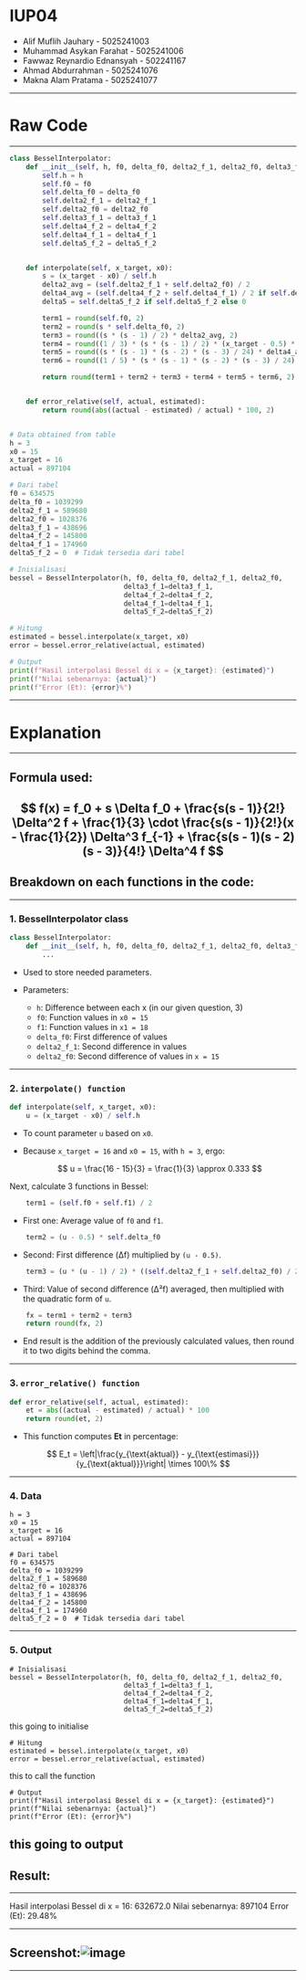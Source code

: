 # IUP04
- Alif Muflih Jauhary - 5025241003
- Muhammad Asykan Farahat - 5025241006
- Fawwaz Reynardio Ednansyah - 502241167
- Ahmad Abdurrahman - 5025241076
- Makna Alam Pratama - 5025241077
---
# Raw Code
---
``` python
class BesselInterpolator:
    def __init__(self, h, f0, delta_f0, delta2_f_1, delta2_f0, delta3_f_1=None, delta4_f_2=None, delta4_f_1=None, delta5_f_2=None):
        self.h = h
        self.f0 = f0
        self.delta_f0 = delta_f0
        self.delta2_f_1 = delta2_f_1
        self.delta2_f0 = delta2_f0
        self.delta3_f_1 = delta3_f_1
        self.delta4_f_2 = delta4_f_2
        self.delta4_f_1 = delta4_f_1
        self.delta5_f_2 = delta5_f_2


    def interpolate(self, x_target, x0):
        s = (x_target - x0) / self.h
        delta2_avg = (self.delta2_f_1 + self.delta2_f0) / 2
        delta4_avg = (self.delta4_f_2 + self.delta4_f_1) / 2 if self.delta4_f_2 and self.delta4_f_1 else 0
        delta5 = self.delta5_f_2 if self.delta5_f_2 else 0

        term1 = round(self.f0, 2)
        term2 = round(s * self.delta_f0, 2)
        term3 = round((s * (s - 1) / 2) * delta2_avg, 2)
        term4 = round((1 / 3) * (s * (s - 1) / 2) * (x_target - 0.5) * self.delta3_f_1, 2) if self.delta3_f_1 else 0
        term5 = round((s * (s - 1) * (s - 2) * (s - 3) / 24) * delta4_avg, 2)
        term6 = round((1 / 5) * (s * (s - 1) * (s - 2) * (s - 3) / 24) * (x_target - 0.5) * delta5, 2)

        return round(term1 + term2 + term3 + term4 + term5 + term6, 2)


    def error_relative(self, actual, estimated):
        return round(abs((actual - estimated) / actual) * 100, 2)


# Data obtained from table
h = 3
x0 = 15
x_target = 16
actual = 897104

# Dari tabel
f0 = 634575
delta_f0 = 1039299
delta2_f_1 = 589680
delta2_f0 = 1028376
delta3_f_1 = 438696
delta4_f_2 = 145800
delta4_f_1 = 174960
delta5_f_2 = 0  # Tidak tersedia dari tabel

# Inisialisasi
bessel = BesselInterpolator(h, f0, delta_f0, delta2_f_1, delta2_f0,
                            delta3_f_1=delta3_f_1,
                            delta4_f_2=delta4_f_2,
                            delta4_f_1=delta4_f_1,
                            delta5_f_2=delta5_f_2)

# Hitung
estimated = bessel.interpolate(x_target, x0)
error = bessel.error_relative(actual, estimated)

# Output
print(f"Hasil interpolasi Bessel di x = {x_target}: {estimated}")
print(f"Nilai sebenarnya: {actual}")
print(f"Error (Et): {error}%")

```
---
# Explanation
---
## Formula used:
$$
f(x) = f_0 + s \Delta f_0 + \frac{s(s - 1)}{2!} \Delta^2 f + \frac{1}{3} \cdot \frac{s(s - 1)}{2!}(x - \frac{1}{2}) \Delta^3 f_{-1} + \frac{s(s - 1)(s - 2)(s - 3)}{4!} \Delta^4 f
$$
---
## Breakdown on each functions in the code:
---
### 1. **BesselInterpolator class**

```python
class BesselInterpolator:
    def __init__(self, h, f0, delta_f0, delta2_f_1, delta2_f0, delta3_f_1=None, delta4_f_2=None, delta4_f_1=None, delta5_f_2=None):
        ...
```

* Used to store needed parameters.
* Parameters:

  * `h`: Difference between each x (in our given question, 3)
  * `f0`: Function values in `x0 = 15`
  * `f1`: Function values in `x1 = 18`
  * `delta_f0`: First difference of values 
  * `delta2_f_1`: Second difference in values
  * `delta2_f0`: Second difference of values in `x = 15`

---

### 2. **`interpolate() function`**

```python
def interpolate(self, x_target, x0):
    u = (x_target - x0) / self.h
```

* To count parameter `u` based on `x0`.
* Because `x_target = 16` and `x0 = 15`, with `h = 3`, ergo:

  $$
  u = \frac{16 - 15}{3} = \frac{1}{3} \approx 0.333
  $$

Next, calculate 3 functions in Bessel:

```python
    term1 = (self.f0 + self.f1) / 2
```

* First one: Average value of `f0` and `f1`.

```python
    term2 = (u - 0.5) * self.delta_f0
```

* Second: First difference (Δf) multiplied by `(u - 0.5)`.

```python
    term3 = (u * (u - 1) / 2) * ((self.delta2_f_1 + self.delta2_f0) / 2)
```

* Third: Value of second difference (Δ²f) averaged, then multiplied with the quadratic form of `u`.

```python
    fx = term1 + term2 + term3
    return round(fx, 2)
```

* End result is the addition of the previously calculated values, then round it to two digits behind the comma.

---

### 3. **`error_relative() function`**

```python
def error_relative(self, actual, estimated):
    et = abs((actual - estimated) / actual) * 100
    return round(et, 2)
```

* This function computes **Et** in percentage:

$$
E_t = \left|\frac{y_{\text{aktual}} - y_{\text{estimasi}}}{y_{\text{aktual}}}\right| \times 100\%
$$

---

### 4. **Data**

```
h = 3
x0 = 15
x_target = 16
actual = 897104

# Dari tabel
f0 = 634575
delta_f0 = 1039299
delta2_f_1 = 589680
delta2_f0 = 1028376
delta3_f_1 = 438696
delta4_f_2 = 145800
delta4_f_1 = 174960
delta5_f_2 = 0  # Tidak tersedia dari tabel
```
---

### 5. **Output**
```
# Inisialisasi
bessel = BesselInterpolator(h, f0, delta_f0, delta2_f_1, delta2_f0,
                            delta3_f_1=delta3_f_1,
                            delta4_f_2=delta4_f_2,
                            delta4_f_1=delta4_f_1,
                            delta5_f_2=delta5_f_2)
```
this going to initialise

```
# Hitung
estimated = bessel.interpolate(x_target, x0)
error = bessel.error_relative(actual, estimated)
```
this to call the function

```
# Output
print(f"Hasil interpolasi Bessel di x = {x_target}: {estimated}")
print(f"Nilai sebenarnya: {actual}")
print(f"Error (Et): {error}%")
``` 
this going to output
---
## Result:
---
Hasil interpolasi Bessel di x = 16: 632672.0
Nilai sebenarnya: 897104
Error (Et): 29.48%

---
## Screenshot:![image](https://github.com/user-attachments/assets/c9d60b1c-a908-4d5d-b810-36687ad64109)

---
